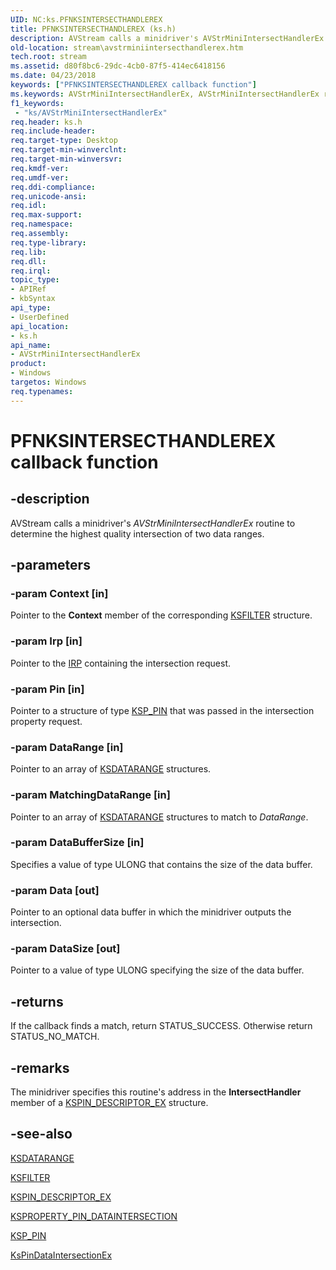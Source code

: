 ```yaml
---
UID: NC:ks.PFNKSINTERSECTHANDLEREX
title: PFNKSINTERSECTHANDLEREX (ks.h)
description: AVStream calls a minidriver's AVStrMiniIntersectHandlerEx routine to determine the highest quality intersection of two data ranges.
old-location: stream\avstrminiintersecthandlerex.htm
tech.root: stream
ms.assetid: d80f8bc6-29dc-4cb0-87f5-414ec6418156
ms.date: 04/23/2018
keywords: ["PFNKSINTERSECTHANDLEREX callback function"]
ms.keywords: AVStrMiniIntersectHandlerEx, AVStrMiniIntersectHandlerEx routine [Streaming Media Devices], PFNKSINTERSECTHANDLEREX, avstclbk_7a9be78c-3ca2-4fe2-961c-37dbd122a4b8.xml, ks/AVStrMiniIntersectHandlerEx, stream.avstrminiintersecthandlerex
f1_keywords:
 - "ks/AVStrMiniIntersectHandlerEx"
req.header: ks.h
req.include-header: 
req.target-type: Desktop
req.target-min-winverclnt: 
req.target-min-winversvr: 
req.kmdf-ver: 
req.umdf-ver: 
req.ddi-compliance: 
req.unicode-ansi: 
req.idl: 
req.max-support: 
req.namespace: 
req.assembly: 
req.type-library: 
req.lib: 
req.dll: 
req.irql: 
topic_type:
- APIRef
- kbSyntax
api_type:
- UserDefined
api_location:
- ks.h
api_name:
- AVStrMiniIntersectHandlerEx
product:
- Windows
targetos: Windows
req.typenames: 
---
```


# PFNKSINTERSECTHANDLEREX callback function


## -description


AVStream calls a minidriver's <i>AVStrMiniIntersectHandlerEx</i> routine to determine the highest quality intersection of two data ranges.


## -parameters




### -param Context [in]

Pointer to the <b>Context</b> member of the corresponding <a href="https://docs.microsoft.com/windows-hardware/drivers/ddi/ks/ns-ks-_ksfilter">KSFILTER</a> structure.


### -param Irp [in]

Pointer to the <a href="https://docs.microsoft.com/windows-hardware/drivers/ddi/wdm/ns-wdm-_irp">IRP</a> containing the intersection request.


### -param Pin [in]

Pointer to a structure of type <a href="https://docs.microsoft.com/windows-hardware/drivers/ddi/ks/ns-ks-ksp_pin">KSP_PIN</a> that was passed in the intersection property request.


### -param DataRange [in]

Pointer to an array of <a href="https://docs.microsoft.com/previous-versions/ff561658(v=vs.85)">KSDATARANGE</a> structures.


### -param MatchingDataRange [in]

Pointer to an array of <a href="https://docs.microsoft.com/previous-versions/ff561658(v=vs.85)">KSDATARANGE</a> structures to match to <i>DataRange</i>.


### -param DataBufferSize [in]

Specifies a value of type ULONG that contains the size of the data buffer.


### -param Data [out]

Pointer to an optional data buffer in which the minidriver outputs the intersection.


### -param DataSize [out]

Pointer to a value of type ULONG specifying the size of the data buffer.


## -returns



If the callback finds a match, return STATUS_SUCCESS. Otherwise return STATUS_NO_MATCH.




## -remarks



The minidriver specifies this routine's address in the <b>IntersectHandler</b> member of a <a href="https://docs.microsoft.com/windows-hardware/drivers/ddi/ks/ns-ks-_kspin_descriptor_ex">KSPIN_DESCRIPTOR_EX</a> structure.




## -see-also




<a href="https://docs.microsoft.com/previous-versions/ff561658(v=vs.85)">KSDATARANGE</a>



<a href="https://docs.microsoft.com/windows-hardware/drivers/ddi/ks/ns-ks-_ksfilter">KSFILTER</a>



<a href="https://docs.microsoft.com/windows-hardware/drivers/ddi/ks/ns-ks-_kspin_descriptor_ex">KSPIN_DESCRIPTOR_EX</a>



<a href="https://docs.microsoft.com/windows-hardware/drivers/stream/ksproperty-pin-dataintersection">KSPROPERTY_PIN_DATAINTERSECTION</a>



<a href="https://docs.microsoft.com/windows-hardware/drivers/ddi/ks/ns-ks-ksp_pin">KSP_PIN</a>



<a href="https://docs.microsoft.com/windows-hardware/drivers/ddi/ks/nf-ks-kspindataintersectionex">KsPinDataIntersectionEx</a>
 

 

